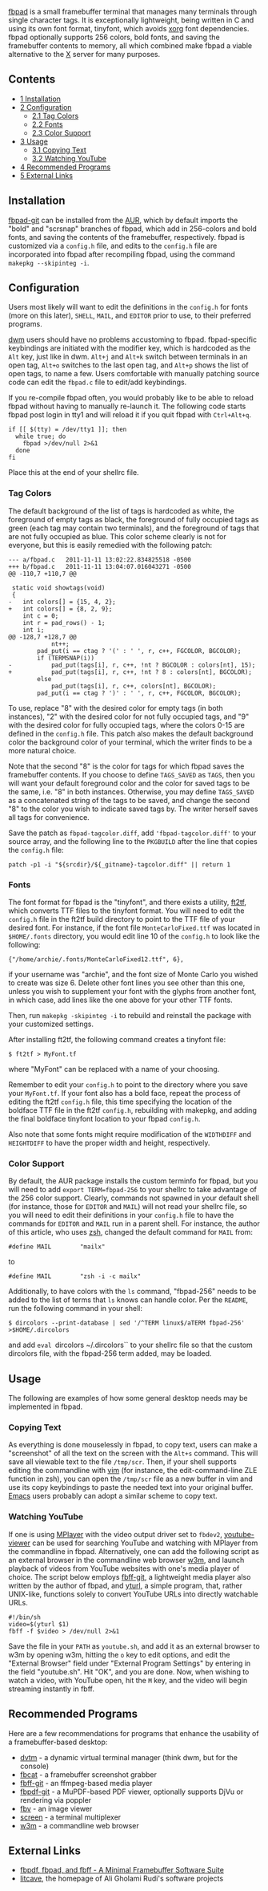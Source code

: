 [fbpad](http://repo.or.cz/w/fbpad.git) is a small framebuffer terminal that manages many terminals through single character tags. It is exceptionally lightweight, being written in C and using its own font format, tinyfont, which avoids [xorg](/index.php/Xorg "Xorg") font dependencies. fbpad optionally supports 256 colors, bold fonts, and saving the framebuffer contents to memory, all which combined make fbpad a viable alternative to the [X](/index.php/X "X") server for many purposes.

## Contents

*   [1 Installation](#Installation)
*   [2 Configuration](#Configuration)
    *   [2.1 Tag Colors](#Tag_Colors)
    *   [2.2 Fonts](#Fonts)
    *   [2.3 Color Support](#Color_Support)
*   [3 Usage](#Usage)
    *   [3.1 Copying Text](#Copying_Text)
    *   [3.2 Watching YouTube](#Watching_YouTube)
*   [4 Recommended Programs](#Recommended_Programs)
*   [5 External Links](#External_Links)

## Installation

[fbpad-git](https://aur.archlinux.org/packages/fbpad-git/) can be installed from the [AUR](/index.php/AUR "AUR"), which by default imports the "bold" and "scrsnap" branches of fbpad, which add in 256-colors and bold fonts, and saving the contents of the framebuffer, respectively. fbpad is customized via a `config.h` file, and edits to the `config.h` file are incorporated into fbpad after recompiling fbpad, using the command `makepkg --skipinteg -i`.

## Configuration

Users most likely will want to edit the definitions in the `config.h` for fonts (more on this later), `SHELL`, `MAIL`, and `EDITOR` prior to use, to their preferred programs.

[dwm](/index.php/Dwm "Dwm") users should have no problems accustoming to fbpad. fbpad-specific keybindings are initiated with the modifier key, which is hardcoded as the `Alt` key, just like in dwm. `Alt+j` and `Alt+k` switch between terminals in an open tag, `Alt+o` switches to the last open tag, and `Alt+p` shows the list of open tags, to name a few. Users comfortable with manually patching source code can edit the `fbpad.c` file to edit/add keybindings.

If you re-compile fbpad often, you would probably like to be able to reload fbpad without having to manually re-launch it. The following code starts fbpad post login in tty1 and will reload it if you quit fbpad with `Ctrl+Alt+q`.

```
if [[ $(tty) = /dev/tty1 ]]; then
  while true; do
    fbpad >/dev/null 2>&1
  done
fi

```

Place this at the end of your shellrc file.

### Tag Colors

The default background of the list of tags is hardcoded as white, the foreground of empty tags as black, the foreground of fully occupied tags as green (each tag may contain two terminals), and the foreground of tags that are not fully occupied as blue. This color scheme clearly is not for everyone, but this is easily remedied with the following patch:

```
--- a/fbpad.c	2011-11-11 13:02:22.834825518 -0500
+++ b/fbpad.c	2011-11-11 13:04:07.016043271 -0500
@@ -110,7 +110,7 @@

 static void showtags(void)
 {
-	int colors[] = {15, 4, 2};
+	int colors[] = {8, 2, 9};
 	int c = 0;
 	int r = pad_rows() - 1;
 	int i;
@@ -128,7 +128,7 @@
 			nt++;
 		pad_put(i == ctag ? '(' : ' ', r, c++, FGCOLOR, BGCOLOR);
 		if (TERMSNAP(i))
-			pad_put(tags[i], r, c++, !nt ? BGCOLOR : colors[nt], 15);
+			pad_put(tags[i], r, c++, !nt ? 8 : colors[nt], BGCOLOR);
 		else
 			pad_put(tags[i], r, c++, colors[nt], BGCOLOR);
 		pad_put(i == ctag ? ')' : ' ', r, c++, FGCOLOR, BGCOLOR);
```

To use, replace "8" with the desired color for empty tags (in both instances), "2" with the desired color for not fully occupied tags, and "9" with the desired color for fully occupied tags, where the colors 0-15 are defined in the `config.h` file. This patch also makes the default background color the background color of your terminal, which the writer finds to be a more natural choice.

Note that the second "8" is the color for tags for which fbpad saves the framebuffer contents. If you choose to define `TAGS_SAVED` as `TAGS`, then you will want your default foreground color and the color for saved tags to be the same, i.e. "8" in both instances. Otherwise, you may define `TAGS_SAVED` as a concatenated string of the tags to be saved, and change the second "8" to the color you wish to indicate saved tags by. The writer herself saves all tags for convenience.

Save the patch as `fbpad-tagcolor.diff`, add `'fbpad-tagcolor.diff'` to your source array, and the following line to the `PKGBUILD` after the line that copies the `config.h` file:

```
patch -p1 -i "${srcdir}/${_gitname}-tagcolor.diff" || return 1

```

### Fonts

The font format for fbpad is the "tinyfont", and there exists a utility, [ft2tf](https://aur.archlinux.org/packages/ft2tf/), which converts TTF files to the tinyfont format. You will need to edit the `config.h` file in the ft2tf build directory to point to the TTF file of your desired font. For instance, if the font file `MonteCarloFixed.ttf` was located in `$HOME/.fonts` directory, you would edit line 10 of the `config.h` to look like the following:

```
{"/home/archie/.fonts/MonteCarloFixed12.ttf", 6},

```

if your username was "archie", and the font size of Monte Carlo you wished to create was size 6\. Delete other font lines you see other than this one, unless you wish to supplement your font with the glyphs from another font, in which case, add lines like the one above for your other TTF fonts.

Then, run `makepkg -skipinteg -i` to rebuild and reinstall the package with your customized settings.

After installing ft2tf, the following command creates a tinyfont file:

```
$ ft2tf > MyFont.tf

```

where "MyFont" can be replaced with a name of your choosing.

Remember to edit your `config.h` to point to the directory where you save your `MyFont.tf`. If your font also has a bold face, repeat the process of editing the ft2tf `config.h` file, this time specifying the location of the boldface TTF file in the ft2tf `config.h`, rebuilding with makepkg, and adding the final boldface tinyfont location to your fbpad `config.h`.

Also note that some fonts might require modification of the `WIDTHDIFF` and `HEIGHTDIFF` to have the proper width and height, respectively.

### Color Support

By default, the AUR package installs the custom terminfo for fbpad, but you will need to add `export TERM=fbpad-256` to your shellrc to take advantage of the 256 color support. Clearly, commands not spawned in your default shell (for instance, those for `EDITOR` and `MAIL`) will not read your shellrc file, so you will need to edit their definitions in your `config.h` file to have the commands for `EDITOR` and `MAIL` run in a parent shell. For instance, the author of this article, who uses [zsh](/index.php/Zsh "Zsh"), changed the default command for `MAIL` from:

```
#define MAIL		"mailx"

```

to

```
#define MAIL		"zsh -i -c mailx"

```

Additionally, to have colors with the `ls` command, "fbpad-256" needs to be added to the list of terms that `ls` knows can handle color. Per the `README`, run the following command in your shell:

```
$ dircolors --print-database | sed '/^TERM linux$/aTERM fbpad-256' >$HOME/.dircolors

```

and add `eval `dircolors ~/.dircolors`` to your shellrc file so that the custom dircolors file, with the fbpad-256 term added, may be loaded.

## Usage

The following are examples of how some general desktop needs may be implemented in fbpad.

### Copying Text

As everything is done mouselessly in fbpad, to copy text, users can make a "screenshot" of all the text on the screen with the `Alt+s` command. This will save all viewable text to the file `/tmp/scr`. Then, if your shell supports editing the commandline with [vim](/index.php/Vim "Vim") (for instance, the edit-command-line ZLE function in zsh), you can open the `/tmp/scr` file as a new buffer in vim and use its copy keybindings to paste the needed text into your original buffer. [Emacs](/index.php/Emacs "Emacs") users probably can adopt a similar scheme to copy text.

### Watching YouTube

If one is using [MPlayer](/index.php/MPlayer "MPlayer") with the video output driver set to `fbdev2`, [youtube-viewer](https://www.archlinux.org/packages/?name=youtube-viewer) can be used for searching YouTube and watching with MPlayer from the commandline in fbpad. Alternatively, one can add the following script as an external browser in the commandline web browser [w3m](https://www.archlinux.org/packages/?name=w3m), and launch playback of videos from YouTube websites with one's media player of choice. The script below employs [fbff-git](https://aur.archlinux.org/packages/fbff-git/), a lightweight media player also written by the author of fbpad, and [yturl](https://aur.archlinux.org/packages/yturl/), a simple program, that, rather UNIX-like, functions solely to convert YouTube URLs into directly watchable URLs.

```
#!/bin/sh
video=$(yturl $1)
fbff -f $video > /dev/null 2>&1
```

Save the file in your `PATH` as `youtube.sh`, and add it as an external browser to w3m by opening w3m, hitting the `o` key to edit options, and edit the "External Browser" field under "External Program Settings" by entering in the field "youtube.sh". Hit "OK", and you are done. Now, when wishing to watch a video, with YouTube open, hit the `M` key, and the video will begin streaming instantly in fbff.

## Recommended Programs

Here are a few recommendations for programs that enhance the usability of a framebuffer-based desktop:

*   [dvtm](https://www.archlinux.org/packages/?name=dvtm) - a dynamic virtual terminal manager (think dwm, but for the console)
*   [fbcat](https://aur.archlinux.org/packages/fbcat/) - a framebuffer screenshot grabber
*   [fbff-git](https://aur.archlinux.org/packages/fbff-git/) - an ffmpeg-based media player
*   [fbpdf-git](https://aur.archlinux.org/packages/fbpdf-git/) - a MuPDF-based PDF viewer, optionally supports DjVu or rendering via poppler
*   [fbv](https://www.archlinux.org/packages/?name=fbv) - an image viewer
*   [screen](/index.php/Screen "Screen") - a terminal multiplexer
*   [w3m](https://www.archlinux.org/packages/?name=w3m) - a commandline web browser

## External Links

*   [fbpdf, fbpad, and fbff - A Minimal Framebuffer Software Suite](https://bbs.archlinux.org/viewtopic.php?pid=1019748)
*   [litcave](http://litcave.rudi.ir), the homepage of Ali Gholami Rudi's software projects